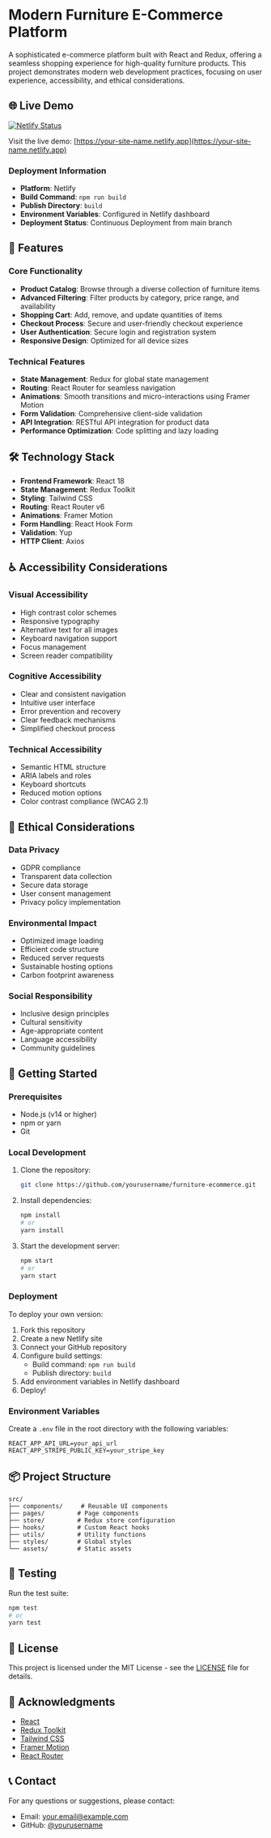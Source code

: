 # Modern Furniture E-Commerce Platform

A sophisticated e-commerce platform built with React and Redux, offering a seamless shopping experience for high-quality furniture products. This project demonstrates modern web development practices, focusing on user experience, accessibility, and ethical considerations.

## 🌐 Live Demo

[![Netlify Status](https://api.netlify.com/api/v1/badges/your-deployment-id/deploy-status)](https://app.netlify.com/sites/your-site-name/deploys)

Visit the live demo: [https://your-site-name.netlify.app](https://your-site-name.netlify.app)

### Deployment Information
- **Platform**: Netlify
- **Build Command**: `npm run build`
- **Publish Directory**: `build`
- **Environment Variables**: Configured in Netlify dashboard
- **Deployment Status**: Continuous Deployment from main branch

## 🚀 Features

### Core Functionality
- **Product Catalog**: Browse through a diverse collection of furniture items
- **Advanced Filtering**: Filter products by category, price range, and availability
- **Shopping Cart**: Add, remove, and update quantities of items
- **Checkout Process**: Secure and user-friendly checkout experience
- **User Authentication**: Secure login and registration system
- **Responsive Design**: Optimized for all device sizes

### Technical Features
- **State Management**: Redux for global state management
- **Routing**: React Router for seamless navigation
- **Animations**: Smooth transitions and micro-interactions using Framer Motion
- **Form Validation**: Comprehensive client-side validation
- **API Integration**: RESTful API integration for product data
- **Performance Optimization**: Code splitting and lazy loading

## 🛠️ Technology Stack

- **Frontend Framework**: React 18
- **State Management**: Redux Toolkit
- **Styling**: Tailwind CSS
- **Routing**: React Router v6
- **Animations**: Framer Motion
- **Form Handling**: React Hook Form
- **Validation**: Yup
- **HTTP Client**: Axios

## ♿ Accessibility Considerations

### Visual Accessibility
- High contrast color schemes
- Responsive typography
- Alternative text for all images
- Keyboard navigation support
- Focus management
- Screen reader compatibility

### Cognitive Accessibility
- Clear and consistent navigation
- Intuitive user interface
- Error prevention and recovery
- Clear feedback mechanisms
- Simplified checkout process

### Technical Accessibility
- Semantic HTML structure
- ARIA labels and roles
- Keyboard shortcuts
- Reduced motion options
- Color contrast compliance (WCAG 2.1)

## 🤝 Ethical Considerations

### Data Privacy
- GDPR compliance
- Transparent data collection
- Secure data storage
- User consent management
- Privacy policy implementation

### Environmental Impact
- Optimized image loading
- Efficient code structure
- Reduced server requests
- Sustainable hosting options
- Carbon footprint awareness

### Social Responsibility
- Inclusive design principles
- Cultural sensitivity
- Age-appropriate content
- Language accessibility
- Community guidelines

## 🚀 Getting Started

### Prerequisites
- Node.js (v14 or higher)
- npm or yarn
- Git

### Local Development
1. Clone the repository:
   ```bash
   git clone https://github.com/yourusername/furniture-ecommerce.git
   ```

2. Install dependencies:
   ```bash
   npm install
   # or
   yarn install
   ```

3. Start the development server:
   ```bash
   npm start
   # or
   yarn start
   ```

### Deployment
To deploy your own version:

1. Fork this repository
2. Create a new Netlify site
3. Connect your GitHub repository
4. Configure build settings:
   - Build command: `npm run build`
   - Publish directory: `build`
5. Add environment variables in Netlify dashboard
6. Deploy!

### Environment Variables
Create a `.env` file in the root directory with the following variables:
```
REACT_APP_API_URL=your_api_url
REACT_APP_STRIPE_PUBLIC_KEY=your_stripe_key
```

## 📦 Project Structure

```
src/
├── components/     # Reusable UI components
├── pages/         # Page components
├── store/         # Redux store configuration
├── hooks/         # Custom React hooks
├── utils/         # Utility functions
├── styles/        # Global styles
└── assets/        # Static assets
```

## 🧪 Testing

Run the test suite:
```bash
npm test
# or
yarn test
```

## 📝 License

This project is licensed under the MIT License - see the [LICENSE](LICENSE) file for details.

## 🙏 Acknowledgments

- [React](https://reactjs.org/)
- [Redux Toolkit](https://redux-toolkit.js.org/)
- [Tailwind CSS](https://tailwindcss.com/)
- [Framer Motion](https://www.framer.com/motion/)
- [React Router](https://reactrouter.com/)

## 📞 Contact

For any questions or suggestions, please contact:
- Email: your.email@example.com
- GitHub: [@yourusername](https://github.com/yourusername)

